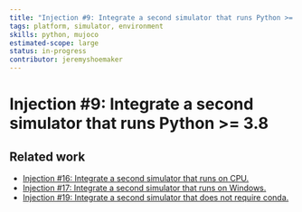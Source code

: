 ```yaml
---
title: "Injection #9: Integrate a second simulator that runs Python >= 3.8"
tags: platform, simulator, environment
skills: python, mujoco
estimated-scope: large
status: in-progress
contributor: jeremyshoemaker
---
```

# Injection #9: Integrate a second simulator that runs Python >= 3.8

## Related work

- [Injection #16: Integrate a second simulator that runs on CPU.](./injection-16-integrate-a-second-simulator-that-runs-on-cpu.md)
- [Injection #17: Integrate a second simulator that runs on Windows.](./injection-17-integrate-a-second-simulator-that-runs-on-windows.md)
- [Injection #19: Integrate a second simulator that does not require conda.](./injection-19-integrate-a-second-simulator-that-does-not-require-conda.md)
